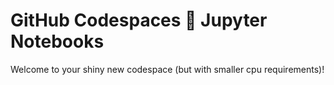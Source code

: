 # GitHub Codespaces 🐜 Jupyter Notebooks

Welcome to your shiny new codespace (but with smaller cpu requirements)!
